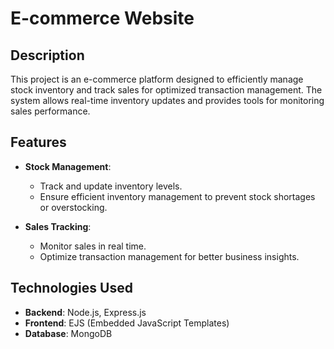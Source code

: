 # E-commerce Website

## Description
This project is an e-commerce platform designed to efficiently manage stock inventory and track sales for optimized transaction management. The system allows real-time inventory updates and provides tools for monitoring sales performance.

## Features
- **Stock Management**:
  - Track and update inventory levels.
  - Ensure efficient inventory management to prevent stock shortages or overstocking.
  
- **Sales Tracking**:
  - Monitor sales in real time.
  - Optimize transaction management for better business insights.

## Technologies Used
- **Backend**: Node.js, Express.js
- **Frontend**: EJS (Embedded JavaScript Templates)
- **Database**: MongoDB
